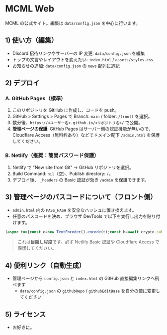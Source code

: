 # MCML Web

MCML の公式サイト。編集は `data/config.json` を中心に行います。

## 1) 使い方（編集）
- Discord 招待リンクやサーバーの IP 変更: `data/config.json` を編集
- トップの文言やレイアウトを変えたい: `index.html` / `assets/styles.css`
- お知らせの追加: `data/config.json` の `news` 配列に追記

## 2) デプロイ

### A. GitHub Pages（標準）
1. このリポジトリを GitHub に作成し、コードを push。
2. GitHub > Settings > Pages で Branch: `main` / folder: `/(root)` を選択。
3. 数分後、`https://<ユーザー名>.github.io/<リポジトリ名>/` で公開。
4. **管理ページの保護**: GitHub Pages はサーバー側の認証機能が無いので、Cloudflare Access（無料枠あり）などでドメイン配下 `/admin.html` を保護してください。

### B. Netlify（推奨：簡易パスワード保護）
1. Netlify で "New site from Git" → GitHub リポジトリを選択。
2. Build Command: `nil`（空）、Publish directory: `/`。
3. デプロイ後、 `_headers` の Basic 認証が効き `/admin` を保護できます。

## 3) 管理ページのパスコードについて（フロント側）
- `admin.html` 内の `PASS_HASH` を安全なハッシュに置き換えます。
- 任意のパスコードを決め、ブラウザ DevTools で以下を実行し出力を貼り付けます。

```js
(async t=>{const e=new TextEncoder().encode(t);const b=await crypto.subtle.digest('SHA-256',e);console.log('sha-256:'+[...new Uint8Array(b)].map(x=>x.toString(16).padStart(2,'0')).join(''))})('your-passcode');
```

> これは**目隠し程度**です。必ず Netlify Basic 認証や Cloudflare Access で保護してください。

## 4) 便利リンク（自動生成）
- 管理ページから `config.json` と `index.html` の GitHub 直接編集リンクへ飛べます
  - `data/config.json` の `githubRepo` / `githubEditBase` を自分の値に変更してください

## 5) ライセンス
- お好きに。
